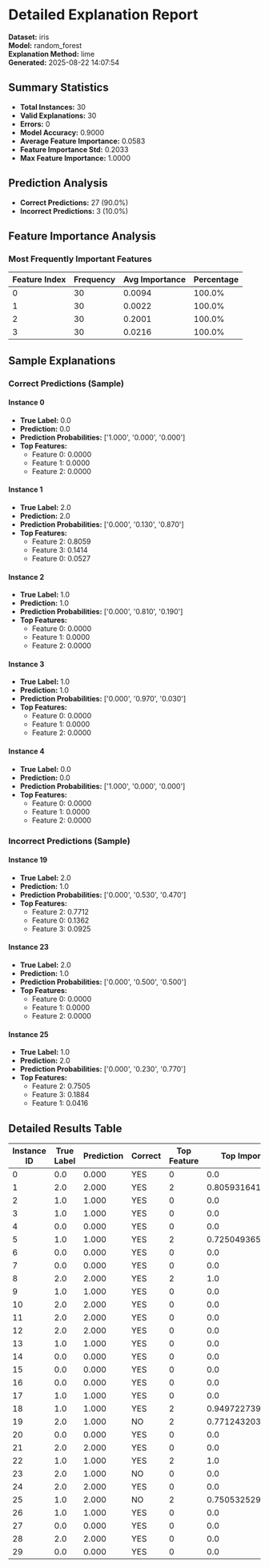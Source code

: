 # Detailed Explanation Report

**Dataset:** iris  
**Model:** random_forest  
**Explanation Method:** lime  
**Generated:** 2025-08-22 14:07:54  

## Summary Statistics

- **Total Instances:** 30
- **Valid Explanations:** 30
- **Errors:** 0
- **Model Accuracy:** 0.9000
- **Average Feature Importance:** 0.0583
- **Feature Importance Std:** 0.2033
- **Max Feature Importance:** 1.0000

## Prediction Analysis

- **Correct Predictions:** 27 (90.0%)
- **Incorrect Predictions:** 3 (10.0%)

## Feature Importance Analysis

### Most Frequently Important Features

| Feature Index | Frequency | Avg Importance | Percentage |
|---------------|-----------|----------------|------------|
| 0 | 30 | 0.0094 | 100.0% |
| 1 | 30 | 0.0022 | 100.0% |
| 2 | 30 | 0.2001 | 100.0% |
| 3 | 30 | 0.0216 | 100.0% |

## Sample Explanations

### Correct Predictions (Sample)

#### Instance 0

- **True Label:** 0.0
- **Prediction:** 0.0
- **Prediction Probabilities:** ['1.000', '0.000', '0.000']
- **Top Features:**
  - Feature 0: 0.0000
  - Feature 1: 0.0000
  - Feature 2: 0.0000

#### Instance 1

- **True Label:** 2.0
- **Prediction:** 2.0
- **Prediction Probabilities:** ['0.000', '0.130', '0.870']
- **Top Features:**
  - Feature 2: 0.8059
  - Feature 3: 0.1414
  - Feature 0: 0.0527

#### Instance 2

- **True Label:** 1.0
- **Prediction:** 1.0
- **Prediction Probabilities:** ['0.000', '0.810', '0.190']
- **Top Features:**
  - Feature 0: 0.0000
  - Feature 1: 0.0000
  - Feature 2: 0.0000

#### Instance 3

- **True Label:** 1.0
- **Prediction:** 1.0
- **Prediction Probabilities:** ['0.000', '0.970', '0.030']
- **Top Features:**
  - Feature 0: 0.0000
  - Feature 1: 0.0000
  - Feature 2: 0.0000

#### Instance 4

- **True Label:** 0.0
- **Prediction:** 0.0
- **Prediction Probabilities:** ['1.000', '0.000', '0.000']
- **Top Features:**
  - Feature 0: 0.0000
  - Feature 1: 0.0000
  - Feature 2: 0.0000

### Incorrect Predictions (Sample)

#### Instance 19

- **True Label:** 2.0
- **Prediction:** 1.0
- **Prediction Probabilities:** ['0.000', '0.530', '0.470']
- **Top Features:**
  - Feature 2: 0.7712
  - Feature 0: 0.1362
  - Feature 3: 0.0925

#### Instance 23

- **True Label:** 2.0
- **Prediction:** 1.0
- **Prediction Probabilities:** ['0.000', '0.500', '0.500']
- **Top Features:**
  - Feature 0: 0.0000
  - Feature 1: 0.0000
  - Feature 2: 0.0000

#### Instance 25

- **True Label:** 1.0
- **Prediction:** 2.0
- **Prediction Probabilities:** ['0.000', '0.230', '0.770']
- **Top Features:**
  - Feature 2: 0.7505
  - Feature 3: 0.1884
  - Feature 1: 0.0416

## Detailed Results Table

| Instance ID | True Label | Prediction | Correct | Top Feature | Top Importance |
|-------------|------------|------------|---------|-------------|----------------|
| 0 | 0.0 | 0.000 | YES | 0 | 0.0 |
| 1 | 2.0 | 2.000 | YES | 2 | 0.8059316418127169 |
| 2 | 1.0 | 1.000 | YES | 0 | 0.0 |
| 3 | 1.0 | 1.000 | YES | 0 | 0.0 |
| 4 | 0.0 | 0.000 | YES | 0 | 0.0 |
| 5 | 1.0 | 1.000 | YES | 2 | 0.7250493655930866 |
| 6 | 0.0 | 0.000 | YES | 0 | 0.0 |
| 7 | 0.0 | 0.000 | YES | 0 | 0.0 |
| 8 | 2.0 | 2.000 | YES | 2 | 1.0 |
| 9 | 1.0 | 1.000 | YES | 0 | 0.0 |
| 10 | 2.0 | 2.000 | YES | 0 | 0.0 |
| 11 | 2.0 | 2.000 | YES | 0 | 0.0 |
| 12 | 2.0 | 2.000 | YES | 0 | 0.0 |
| 13 | 1.0 | 1.000 | YES | 0 | 0.0 |
| 14 | 0.0 | 0.000 | YES | 0 | 0.0 |
| 15 | 0.0 | 0.000 | YES | 0 | 0.0 |
| 16 | 0.0 | 0.000 | YES | 0 | 0.0 |
| 17 | 1.0 | 1.000 | YES | 0 | 0.0 |
| 18 | 1.0 | 1.000 | YES | 2 | 0.9497227397021492 |
| 19 | 2.0 | 1.000 | NO | 2 | 0.7712432038624524 |
| 20 | 0.0 | 0.000 | YES | 0 | 0.0 |
| 21 | 2.0 | 2.000 | YES | 0 | 0.0 |
| 22 | 1.0 | 1.000 | YES | 2 | 1.0 |
| 23 | 2.0 | 1.000 | NO | 0 | 0.0 |
| 24 | 2.0 | 2.000 | YES | 0 | 0.0 |
| 25 | 1.0 | 2.000 | NO | 2 | 0.7505325291107314 |
| 26 | 1.0 | 1.000 | YES | 0 | 0.0 |
| 27 | 0.0 | 0.000 | YES | 0 | 0.0 |
| 28 | 2.0 | 2.000 | YES | 0 | 0.0 |
| 29 | 0.0 | 0.000 | YES | 0 | 0.0 |
